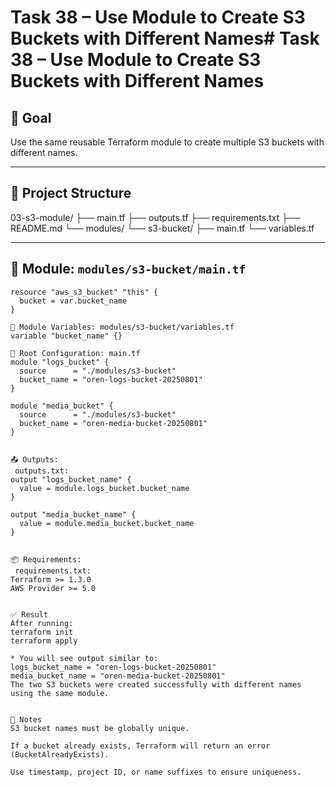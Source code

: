 # Task 38 – Use Module to Create S3 Buckets with Different Names# Task 38 – Use Module to Create S3 Buckets with Different Names

## 🎯 Goal
Use the same reusable Terraform module to create multiple S3 buckets with different names.

---

## 📂 Project Structure

03-s3-module/
├── main.tf
├── outputs.tf
├── requirements.txt
├── README.md
└── modules/
└── s3-bucket/
├── main.tf
└── variables.tf

---

## 📄 Module: `modules/s3-bucket/main.tf`

```hcl
resource "aws_s3_bucket" "this" {
  bucket = var.bucket_name
}

📄 Module Variables: modules/s3-bucket/variables.tf
variable "bucket_name" {}

📄 Root Configuration: main.tf
module "logs_bucket" {
  source      = "./modules/s3-bucket"
  bucket_name = "oren-logs-bucket-20250801"
}

module "media_bucket" {
  source      = "./modules/s3-bucket"
  bucket_name = "oren-media-bucket-20250801"
}


📤 Outputs:
 outputs.txt:
output "logs_bucket_name" {
  value = module.logs_bucket.bucket_name
}

output "media_bucket_name" {
  value = module.media_bucket.bucket_name
}


📦 Requirements:
 requirements.txt:
Terraform >= 1.3.0 
AWS Provider >= 5.0 


✅ Result
After running:
terraform init
terraform apply

* You will see output similar to:
logs_bucket_name = "oren-logs-bucket-20250801"
media_bucket_name = "oren-media-bucket-20250801"
The two S3 buckets were created successfully with different names using the same module.


📝 Notes
S3 bucket names must be globally unique.

If a bucket already exists, Terraform will return an error (BucketAlreadyExists).

Use timestamp, project ID, or name suffixes to ensure uniqueness.


